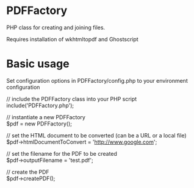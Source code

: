 PDFFactory
==========

PHP class for creating and joining files.

Requires installation of wkhtmltopdf and Ghostscript

Basic usage
==========

Set configuration options in PDFFactory/config.php to your environment configuration

// include the PDFFactory class into your PHP script<br />
include('PDFFactory.php');

// instantiate a new PDFFactory<br />
$pdf = new PDFFactory();

// set the HTML document to be converted (can be a URL or a local file)<br />
$pdf->htmlDocumentToConvert = 'http://www.google.com';

// set the filename for the PDF to be created<br />
$pdf->outputFilename = 'test.pdf';

// create the PDF<br />
$pdf->createPDF();